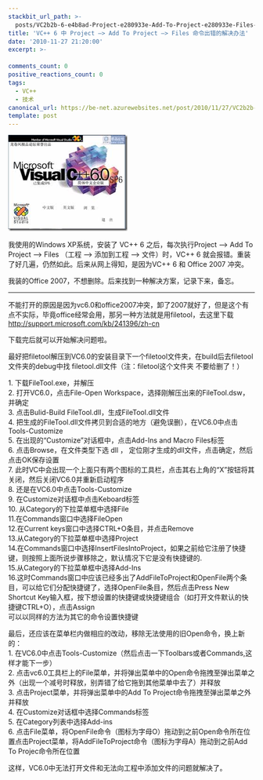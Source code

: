 ```yaml
---
stackbit_url_path: >-
  posts/VC2b2b-6-e4b8ad-Project-e280933e-Add-To-Project-e280933e-Files-e591bde4bba4e587bae99499e79a84e8a7a3e586b3e58a9ee6b395
title: 'VC++ 6 中 Project –> Add To Project –> Files 命令出错的解决办法'
date: '2010-11-27 21:20:00'
excerpt: >-
  
comments_count: 0
positive_reactions_count: 0
tags: 
  - VC++
  - 技术
canonical_url: https://be-net.azurewebsites.net/post/2010/11/27/VC2b2b-6-e4b8ad-Project-e280933e-Add-To-Project-e280933e-Files-e591bde4bba4e587bae99499e79a84e8a7a3e586b3e58a9ee6b395
template: post
---
```

<p><a href="https://raw.githubusercontent.com/Jeff-Tian/blogengine.net/master/Source/BlogEngine/BlogEngine.NET/App_Data/files/image_70.png"><img style="background-image: none; border-bottom: 0px; border-left: 0px; padding-left: 0px; padding-right: 0px; display: inline; border-top: 0px; border-right: 0px; padding-top: 0px" title="VC 6" border="0" alt="VC 6" src="https://raw.githubusercontent.com/Jeff-Tian/blogengine.net/master/Source/BlogEngine/BlogEngine.NET/App_Data/files/image_thumb_70.png" width="244" height="196" /></a></p>  <p>我使用的Windows XP系统，安装了 VC++ 6 之后，每次执行Project –&gt; Add To Project –&gt; Files （工程 –&gt; 添加到工程 –&gt; 文件）时，VC++ 6 就会报错。重装了好几遍，仍然如此。后来从网上得知，是因为VC++ 6 和 Office 2007 冲突。</p>  <p>我装的Office 2007，不想删除。后来找到一种解决方案，记录下来，备忘。</p>  <hr />  <p>不能打开的原因是因为vc6.0和office2007冲突，卸了2007就好了，但是这个有点不实际，毕竟office经常会用，那另一种方法就是用filetool，去这里下载 <a href="http://support.microsoft.com/kb/241396/zh-cn">http://support.microsoft.com/kb/241396/zh-cn</a></p>  <p>下载完后就可以开始解决问题啦。</p>  <p>最好把filetool解压到VC6.0的安装目录下一个filetool文件夹，在build后去filetool文件夹的debug中找 filetool.dll文件（注：filetool这个文件夹 不要给删了！）</p>  <p>1. 下载FileTool.exe，并解压    <br />2. 打开VC6.0，点击File-Open Workspace，选择刚解压出来的FileTool.dsw，并确定     <br />3. 点击Bulid-Build FileTool.dll，生成FileTool.dll文件     <br />4. 把生成的FileTool.dll文件拷贝到合适的地方（避免误删），在VC6.0中点击Tools-Customize     <br />5. 在出现的“Customize”对话框中，点击Add-Ins and Macro Files标签     <br />6. 点击Browse，在文件类型下选 dll ， 定位刚才生成的dll文件，点击确定，然后点击OK保存设置     <br />7. 此时VC中会出现一个上面只有两个图标的工具栏，点击其右上角的“X”按钮将其关闭，然后关闭VC6.0并重新启动程序     <br />8. 还是在VC6.0中点击Tools-Customize     <br />9. 在Customize对话框中点击Keboard标签     <br />10. 从Category的下拉菜单框中选择File     <br />11.在Commands窗口中选择FileOpen     <br />12.在Current keys窗口中选择CTRL+O条目，并点击Remove     <br />13.从Category的下拉菜单框中选择Project     <br />14.在Commands窗口中选择InsertFilesIntoProject，如果之前给它注册了快捷键，则按照上面所说步骤移除之，默认情况下它是没有快捷键的.     <br />15.从Category的下拉菜单框中选择Add-Ins     <br />16.这时Commands窗口中应该已经多出了AddFileToProject和OpenFile两个条目，可以给它们分配快捷键了，选择OpenFile条目，然后点击Press New Shortcut Key输入框，按下想设置的快捷键或快捷键组合（如打开文件默认的快捷键CTRL+O），点击Assign     <br />可以以同样的方法为其它的命令设置快捷键</p>  <p>最后，还应该在菜单栏内做相应的改动，移除无法使用的旧Open命令，换上新的：    <br />1. 在VC6.0中点击Tools-Customize（然后点击一下Toolbars或者Commands,这样才能下一步）     <br />2. 点击vc6.0工具栏上的File菜单，并将弹出菜单中的Open命令拖拽至弹出菜单之外（出现一个减号时释放，别弄错了给它拖到其他菜单中去了）并释放     <br />3. 点击Project菜单，并将弹出菜单中的Add To Project命令拖拽至弹出菜单之外并释放     <br />4. 在Customize对话框中选择Commands标签     <br />5. 在Category列表中选择Add-ins     <br />6. 点击File菜单，将OpenFile命令（图标为字母O）拖动到之前Open命令所在位置点击Project菜单，将AddFileToProject命令（图标为字母A）拖动到之前Add To Projec命令所在位置</p>  <p>这样，VC6.0中无法打开文件和无法向工程中添加文件的问题就解决了。</p>